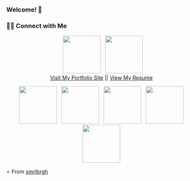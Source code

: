### Welcome!  👋


<h3> 🤝🏻 Connect with Me </h3>

<p align="center">
&nbsp; <a href="https://sabrina.marlbrough.us" target="_blank" rel="noopener noreferrer"><img src="https://img.icons8.com/plasticine/100/000000/america.png" width="100" /></a>
&nbsp; <a href="[[https://drive.google.com/file/d/1yOwMJPWL8ZhAORx5ouiAfhYVuEpKIl-k/view?usp=sharing](https://drive.google.com/file/d/17OgtXUe3s1DguFRXbb79hVZ30YQnzLlM/view?usp=sharing)](https://drive.google.com/drive/u/0/my-drive)" target="_blank" rel="noopener noreferrer"><img src="https://img.icons8.com/plasticin/100/000000/contract-job.png" width="100" /></a><br>
  <a href="https://sabrina.marlbrough.us">Visit My Portfolio Site</a> || 
  <a href="https://drive.google.com/file/d/1yOwMJPWL8ZhAORx5ouiAfhYVuEpKIl-k/view?usp=sharing">View My Resume</a>
</p>
<p align="center">
&nbsp; <a href="https://www.facebook.com/Sabrina.Marlbrough/" target="_blank" rel="noopener noreferrer"><img src="https://img.icons8.com/plasticine/100/000000/facebook.png" width="100" /></a> 
&nbsp; <a href="https://www.instagram.com/s_marlbrough/" target="_blank" rel="noopener noreferrer"><img src="https://img.icons8.com/plasticine/100/000000/instagram-new.png" width="100" /></a>  
&nbsp; <a href="https://www.linkedin.com/in/smarlbrough" target="_blank" rel="noopener noreferrer"><img src="https://img.icons8.com/plasticine/100/000000/linkedin.png" width="100" /></a>
&nbsp; <a href="https://twitter.com/s_marlbrough" target="_blank" rel="noopener noreferrer"><img src="https://img.icons8.com/plasticine/100/000000/twitter.png" width="100" /></a>  
&nbsp; <a href="mailto:sabrina@marlbrough.us" target="_blank" rel="noopener noreferrer"><img src="https://img.icons8.com/plasticine/100/000000/gmail.png"  width="100" /></a>
</p>

 
⭐️ From [smrlbrgh](https://github.com/smrlbrgh)
